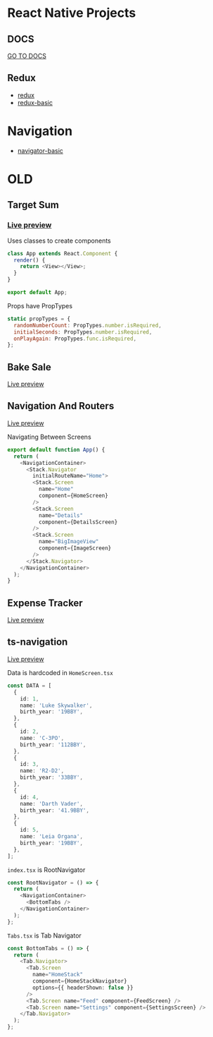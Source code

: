 # React Native Projects
## DOCS
[GO TO DOCS](https://github.com/petitoff/react-native/tree/main/docs)

## Redux
- [redux](https://github.com/petitoff/react-native/tree/main/redux)
- [redux-basic](https://github.com/petitoff/react-native/tree/main/redux-basic)

# Navigation
- [navigator-basic](https://github.com/petitoff/react-native/tree/main/navigator-basic)

# OLD
## Target Sum
### [Live preview](https://snack.expo.dev/@petitoff/targetsum)

Uses classes to create components

```js
class App extends React.Component {
  render() {
    return <View></View>;
  }
}

export default App;
```

Props have PropTypes

```js
static propTypes = {
  randomNumberCount: PropTypes.number.isRequired,
  initialSeconds: PropTypes.number.isRequired,
  onPlayAgain: PropTypes.func.isRequired,
};
```

## Bake Sale
[Live preview](https://snack.expo.dev/@petitoff/bakesale)

## Navigation And Routers

[Live preview](https://snack.expo.dev/@petitoff/navigationandroutes)

Navigating Between Screens
``` js
export default function App() {
  return (
    <NavigationContainer>
      <Stack.Navigator
        initialRouteName="Home">
        <Stack.Screen
          name="Home"
          component={HomeScreen}
        />
        <Stack.Screen
          name="Details"
          component={DetailsScreen}
        />
        <Stack.Screen
          name="BigImageView"
          component={ImageScreen}
        />
      </Stack.Navigator>
    </NavigationContainer>
  );
}
```

## Expense Tracker
[Live preview](https://snack.expo.dev/@petitoff/expense-tracker)

## ts-navigation
[Live preview](https://snack.expo.dev/@petitoff/ts-navigation)

Data is hardcoded in `HomeScreen.tsx`
``` ts
const DATA = [
  {
    id: 1,
    name: 'Luke Skywalker',
    birth_year: '19BBY',
  },
  {
    id: 2,
    name: 'C-3PO',
    birth_year: '112BBY',
  },
  {
    id: 3,
    name: 'R2-D2',
    birth_year: '33BBY',
  },
  {
    id: 4,
    name: 'Darth Vader',
    birth_year: '41.9BBY',
  },
  {
    id: 5,
    name: 'Leia Organa',
    birth_year: '19BBY',
  },
];
```

`index.tsx` is RootNavigator
``` ts
const RootNavigator = () => {
  return (
    <NavigationContainer>
      <BottomTabs />
    </NavigationContainer>
  );
};
```

`Tabs.tsx` is Tab Navigator
``` ts
const BottomTabs = () => {
  return (
    <Tab.Navigator>
      <Tab.Screen
        name="HomeStack"
        component={HomeStackNavigator}
        options={{ headerShown: false }}
      />
      <Tab.Screen name="Feed" component={FeedScreen} />
      <Tab.Screen name="Settings" component={SettingsScreen} />
    </Tab.Navigator>
  );
};
```
